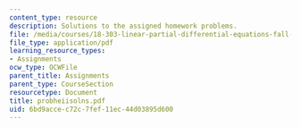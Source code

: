 ```yaml
---
content_type: resource
description: Solutions to the assigned homework problems.
file: /media/courses/18-303-linear-partial-differential-equations-fall-2006/6bd9accec72c7fef11ec44d03895d600_probheiisolns.pdf
file_type: application/pdf
learning_resource_types:
- Assignments
ocw_type: OCWFile
parent_title: Assignments
parent_type: CourseSection
resourcetype: Document
title: probheiisolns.pdf
uid: 6bd9acce-c72c-7fef-11ec-44d03895d600
---
```

